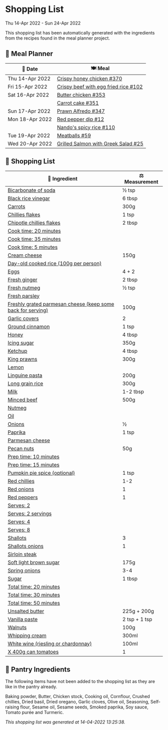 # Shopping List

Thu 14-Apr 2022 - Sun 24-Apr 2022

This shopping list has been automatically generated with the ingredients from the recipes found in the meal planner project.

## 📅 Meal Planner

|📅 Date| 🍽️ Meal|
|----|----|
|Thu 14-Apr 2022|[Crispy honey chicken #370](https://github.com/jcallaghan/The-Cookbook/issues/370)|
|Fri 15-Apr 2022|[Crispy beef with egg fried rice #102](https://github.com/jcallaghan/The-Cookbook/issues/102)|
|Sat 16-Apr 2022|[Butter chicken #353](https://github.com/jcallaghan/The-Cookbook/issues/353)|
||[Carrot cake #351](https://github.com/jcallaghan/The-Cookbook/issues/351)|
|Sun 17-Apr 2022|[Prawn Alfredo #347](https://github.com/jcallaghan/The-Cookbook/issues/347)|
|Mon 18-Apr 2022|[Red pepper dip #12](https://github.com/jcallaghan/The-Cookbook/issues/12)|
||[Nando's spicy rice #110](https://github.com/jcallaghan/The-Cookbook/issues/110)|
|Tue 19-Apr 2022|[Meatballs #59](https://github.com/jcallaghan/The-Cookbook/issues/59)|
|Wed 20-Apr 2022|[Grilled Salmon with Greek Salad #25](https://github.com/jcallaghan/The-Cookbook/issues/25)|

## 🛒 Shopping List

| 🍌 Ingredient| ⚖️ Measurement|
|----------|-----------|
|[Bicarbonate of soda](https://www.sainsburys.co.uk/gol-ui/SearchResults/Bicarbonate%20of%20soda)|½ tsp|
|[Black rice vinegar](https://www.sainsburys.co.uk/gol-ui/SearchResults/Black%20rice%20vinegar)|6 tbsp|
|[Carrots](https://www.sainsburys.co.uk/gol-ui/SearchResults/Carrots)|300g|
|[Chillies flakes](https://www.sainsburys.co.uk/gol-ui/SearchResults/Chillies%20flakes)|1 tsp|
|[Chipotle chillies flakes](https://www.sainsburys.co.uk/gol-ui/SearchResults/Chipotle%20chillies%20flakes)|2 tbsp|
|[Cook time: 20 minutes](https://www.sainsburys.co.uk/gol-ui/SearchResults/Cook%20time:%2020%20minutes)||
|[Cook time: 35 minutes](https://www.sainsburys.co.uk/gol-ui/SearchResults/Cook%20time:%2035%20minutes)||
|[Cook time: 5 minutes](https://www.sainsburys.co.uk/gol-ui/SearchResults/Cook%20time:%205%20minutes)||
|[Cream cheese](https://www.sainsburys.co.uk/gol-ui/SearchResults/Cream%20cheese)|150g|
|[Day-old cooked rice (100g per person)](https://www.sainsburys.co.uk/gol-ui/SearchResults/Day-old%20cooked%20rice%20(100g%20per%20person))||
|[Eggs](https://www.sainsburys.co.uk/gol-ui/SearchResults/Eggs)|4 + 2|
|[Fresh ginger](https://www.sainsburys.co.uk/gol-ui/SearchResults/Fresh%20ginger)|2 tbsp|
|[Fresh nutmeg](https://www.sainsburys.co.uk/gol-ui/SearchResults/Fresh%20nutmeg)|½ tsp|
|[Fresh parsley](https://www.sainsburys.co.uk/gol-ui/SearchResults/Fresh%20parsley)||
|[Freshly grated parmesan cheese (keep some back for serving)](https://www.sainsburys.co.uk/gol-ui/SearchResults/Freshly%20grated%20parmesan%20cheese%20(keep%20some%20back%20for%20serving))|100g|
|[Garlic covers](https://www.sainsburys.co.uk/gol-ui/SearchResults/Garlic%20covers)|2|
|[Ground cinnamon](https://www.sainsburys.co.uk/gol-ui/SearchResults/Ground%20cinnamon)|1 tsp|
|[Honey](https://www.sainsburys.co.uk/gol-ui/SearchResults/Honey)|4 tbsp|
|[Icing sugar](https://www.sainsburys.co.uk/gol-ui/SearchResults/Icing%20sugar)|350g|
|[Ketchup](https://www.sainsburys.co.uk/gol-ui/SearchResults/Ketchup)|4 tbsp|
|[King prawns](https://www.sainsburys.co.uk/gol-ui/SearchResults/King%20prawns)|300g|
|[Lemon](https://www.sainsburys.co.uk/gol-ui/SearchResults/Lemon)||
|[Linguine pasta](https://www.sainsburys.co.uk/gol-ui/SearchResults/Linguine%20pasta)|200g|
|[Long grain rice](https://www.sainsburys.co.uk/gol-ui/SearchResults/Long%20grain%20rice)|300g|
|[Milk](https://www.sainsburys.co.uk/gol-ui/SearchResults/Milk)|1-2 tbsp|
|[Minced beef](https://www.sainsburys.co.uk/gol-ui/SearchResults/Minced%20beef)|500g|
|[Nutmeg](https://www.sainsburys.co.uk/gol-ui/SearchResults/Nutmeg)||
|[Oil](https://www.sainsburys.co.uk/gol-ui/SearchResults/Oil)||
|[Onions](https://www.sainsburys.co.uk/gol-ui/SearchResults/Onions)|½|
|[Paprika](https://www.sainsburys.co.uk/gol-ui/SearchResults/Paprika)|1 tsp|
|[Parmesan cheese](https://www.sainsburys.co.uk/gol-ui/SearchResults/Parmesan%20cheese)||
|[Pecan nuts](https://www.sainsburys.co.uk/gol-ui/SearchResults/Pecan%20nuts)|50g|
|[Prep time: 10 minutes](https://www.sainsburys.co.uk/gol-ui/SearchResults/Prep%20time:%2010%20minutes)||
|[Prep time: 15 minutes](https://www.sainsburys.co.uk/gol-ui/SearchResults/Prep%20time:%2015%20minutes)||
|[Pumpkin pie spice (optional)](https://www.sainsburys.co.uk/gol-ui/SearchResults/Pumpkin%20pie%20spice%20(optional))|1 tsp|
|[Red chillies](https://www.sainsburys.co.uk/gol-ui/SearchResults/Red%20chillies)|1-2|
|[Red onions](https://www.sainsburys.co.uk/gol-ui/SearchResults/Red%20onions)|1|
|[Red peppers](https://www.sainsburys.co.uk/gol-ui/SearchResults/Red%20peppers)|1|
|[Serves: 2](https://www.sainsburys.co.uk/gol-ui/SearchResults/Serves:%202)||
|[Serves: 2 servings](https://www.sainsburys.co.uk/gol-ui/SearchResults/Serves:%202%20servings)||
|[Serves: 4](https://www.sainsburys.co.uk/gol-ui/SearchResults/Serves:%204)||
|[Serves: 8](https://www.sainsburys.co.uk/gol-ui/SearchResults/Serves:%208)||
|[Shallots](https://www.sainsburys.co.uk/gol-ui/SearchResults/Shallots)|3|
|[Shallots onions](https://www.sainsburys.co.uk/gol-ui/SearchResults/Shallots%20onions)|1|
|[Sirloin steak](https://www.sainsburys.co.uk/gol-ui/SearchResults/Sirloin%20steak)||
|[Soft light brown sugar](https://www.sainsburys.co.uk/gol-ui/SearchResults/Soft%20light%20brown%20sugar)|175g|
|[Spring onions](https://www.sainsburys.co.uk/gol-ui/SearchResults/Spring%20onions)|3-4|
|[Sugar](https://www.sainsburys.co.uk/gol-ui/SearchResults/Sugar)|1 tbsp|
|[Total time: 20 minutes](https://www.sainsburys.co.uk/gol-ui/SearchResults/Total%20time:%2020%20minutes)||
|[Total time: 30 minutes](https://www.sainsburys.co.uk/gol-ui/SearchResults/Total%20time:%2030%20minutes)||
|[Total time: 50 minutes](https://www.sainsburys.co.uk/gol-ui/SearchResults/Total%20time:%2050%20minutes)||
|[Unsalted butter](https://www.sainsburys.co.uk/gol-ui/SearchResults/Unsalted%20butter)|225g + 200g|
|[Vanilla paste](https://www.sainsburys.co.uk/gol-ui/SearchResults/Vanilla%20paste)|2 tsp + 1 tsp|
|[Walnuts](https://www.sainsburys.co.uk/gol-ui/SearchResults/Walnuts)|100g|
|[Whipping cream](https://www.sainsburys.co.uk/gol-ui/SearchResults/Whipping%20cream)|300ml|
|[White wine (riesling or chardonnay)](https://www.sainsburys.co.uk/gol-ui/SearchResults/White%20wine%20(riesling%20or%20chardonnay))|100ml|
|[X 400g can tomatoes](https://www.sainsburys.co.uk/gol-ui/SearchResults/X%20400g%20can%20tomatoes)|1|

## 🏪 Pantry Ingredients

The following items have not been added to the shopping list as they are like in the pantry already.

Baking powder, Butter, Chicken stock, Cooking oil, Cornflour, Crushed chillies, Dried basil, Dried oregano, Garlic cloves, Olive oil, Seasoning, Self-raising flour, Sesame oil, Sesame seeds, Smoked paprika, Soy sauce, Tomato purée and Turmeric.


_This shopping list was generated at 14-04-2022 13:25:38._